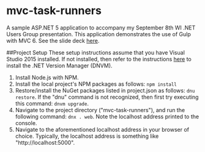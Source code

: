 # mvc-task-runners
A sample ASP.NET 5 application to accompany my September 8th WI .NET Users Group presentation. This application demonstrates the use of Gulp with MVC 6. See the slide deck [here](https://github.com/scottaddie/slide-decks/blob/master/JavaScript%20Task%20Runners%20for%20the%20ASP.NET%20Developer.pptx).

##Project Setup
These setup instructions assume that you have Visual Studio 2015 installed. If not installed, then refer to the instructions [here](https://github.com/aspnet/home/#upgrading-dnvm-or-running-without-visual-studio) to install the .NET Version Manager (DNVM).

1. Install Node.js with NPM.
2. Install the local project's NPM packages as follows:
  `npm install`
3. Restore/install the NuGet packages listed in project.json as follows:
  `dnu restore`. If the "dnu" command is not recognized, then first try executing this command:
`dnvm upgrade`.
4. Navigate to the project directory ("mvc-task-runners"), and run the following command:
  `dnx . web`.
  Note the localhost address printed to the console.
5. Navigate to the aforementioned localhost address in your browser of choice. Typically, the localhost address is something like "http://localhost:5000".
